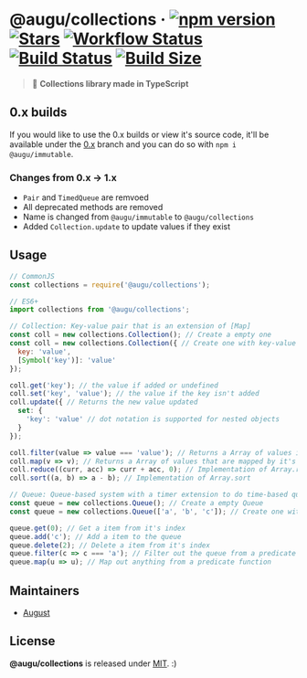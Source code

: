 # @augu/collections · [![npm version](https://badge.fury.io/js/%40augu%2Fcollections.svg)](https://badge.fury.io/js/%40augu%2Fcollections) [![Stars](https://img.shields.io/github/stars/auguwu/collections)](https://github.com/auguwu/collections) [![Workflow Status](https://github.com/auguwu/collections/workflows/ESLint/badge.svg)](https://github.com/auguwu/collections/tree/master/.github/workflows) [![Build Status](https://travis-ci.org/auguwu/collections.svg?branch=master)](https://travis-ci.org/auguwu/collections) [![Build Size](https://img.shields.io/bundlephobia/min/@augu/collections?style=flat-square)](https://github.com/auguwu/collections)

> :pencil: **Collections library made in TypeScript**

## 0.x builds
If you would like to use the 0.x builds or view it's source code, it'll be available under the [0.x](https://github.com/auguwu/collections/tree/0.x) branch and you can do so with `npm i @augu/immutable`.

### Changes from 0.x -> 1.x
- `Pair` and `TimedQueue` are remvoed
- All deprecated methods are removed
- Name is changed from `@augu/immutable` to `@augu/collections`
- Added `Collection.update` to update values if they exist

## Usage
```js
// CommonJS
const collections = require('@augu/collections');

// ES6+
import collections from '@augu/collections';

// Collection: Key-value pair that is an extension of [Map]
const coll = new collections.Collection(); // Create a empty one
const coll = new collections.Collection({ // Create one with key-value pairs
  key: 'value',
  [Symbol('key')]: 'value'
}); 

coll.get('key'); // the value if added or undefined
coll.set('key', 'value'); // the value if the key isn't added
coll.update({ // Returns the new value updated
  set: {
    'key': 'value' // dot notation is supported for nested objects
  }
});

coll.filter(value => value === 'value'); // Returns a Array of values if the predicate is true
coll.map(v => v); // Returns a Array of values that are mapped by it's predicate function
coll.reduce((curr, acc) => curr + acc, 0); // Implementation of Array.reduce
coll.sort((a, b) => a - b); // Implementation of Array.sort

// Queue: Queue-based system with a timer extension to do time-based queues
const queue = new collections.Queue(); // Create a empty Queue
const queue = new collections.Queue(['a', 'b', 'c']); // Create one with values being added

queue.get(0); // Get a item from it's index
queue.add('c'); // Add a item to the queue
queue.delete(2); // Delete a item from it's index
queue.filter(c => c === 'a'); // Filter out the queue from a predicate function
queue.map(u => u); // Map out anything from a predicate function
```

## Maintainers
- [August](https://floofy.dev)

## License
**@augu/collections** is released under [MIT](/LICENSE). :)
